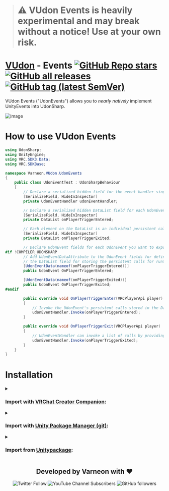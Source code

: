 > # :warning: VUdon Events is heavily experimental and may break without a notice! Use at your own risk.

<div>

# [VUdon](https://github.com/Varneon/VUdon) - Events [![GitHub Repo stars](https://img.shields.io/github/stars/Varneon/VUdon-Events?style=flat&label=Stars)](https://github.com/Varneon/VUdon-Events/stargazers) [![GitHub all releases](https://img.shields.io/github/downloads/Varneon/VUdon-Events/total?color=blue&label=Downloads&style=flat)](https://github.com/Varneon/VUdon-Events/releases) [![GitHub tag (latest SemVer)](https://img.shields.io/github/v/tag/Varneon/VUdon-Events?color=blue&label=Release&sort=semver&style=flat)](https://github.com/Varneon/VUdon-Events/releases/latest)

</div>

VUdon Events ("UdonEvents") allows you to *nearly natively* implement UnityEvents into UdonSharp.

![image](https://github.com/Varneon/VUdon-Events/assets/26690821/9e9d2f26-edb5-424e-aa21-0cd399aa010e)

# How to use VUdon Events

```csharp
using UdonSharp;
using UnityEngine;
using VRC.SDK3.Data;
using VRC.SDKBase;

namespace Varneon.VUdon.UdonEvents
{
    public class UdonEventTest : UdonSharpBehaviour
    {
        // Declare a serialized hidden field for the event handler singleton
        [SerializeField, HideInInspector]
        private UdonEventHandler udonEventHandler;

        // Declare a serialized hidden DataList field for each UdonEvent
        [SerializeField, HideInInspector]
        private DataList onPlayerTriggerEntered;

        // Each element on the DataList is an individual persistent call from the UnityEvent
        [SerializeField, HideInInspector]
        private DataList onPlayerTriggerExited;

        // Declare UdonEvent fields for each UdonEvent you want to expose in the inspector
#if !COMPILER_UDONSHARP
        // Add UdonEventDataAttribute to the UdonEvent fields for defining
        // the DataList field for storing the persistent calls for runtime
        [UdonEventData(nameof(onPlayerTriggerEntered))]
        public UdonEvent OnPlayerTriggerEntered;

        [UdonEventData(nameof(onPlayerTriggerExited))]
        public UdonEvent OnPlayerTriggerExited;
#endif

        public override void OnPlayerTriggerEnter(VRCPlayerApi player)
        {
            // Invoke the UdonEvent's persistent calls stored in the DataList field
            udonEventHandler.Invoke(onPlayerTriggerEntered);
        }

        public override void OnPlayerTriggerExit(VRCPlayerApi player)
        {
            // UdonEventHandler can invoke a list of calls by providing it the DataList
            udonEventHandler.Invoke(onPlayerTriggerExited);
        }
    }
}
```

# Installation

<details><summary>

### Import with [VRChat Creator Companion](https://vcc.docs.vrchat.com/vpm/packages#user-packages):</summary>

> 1. Download `com.varneon.vudon.events.zip` from [here](https://github.com/Varneon/VUdon-Events/releases/latest)
> 2. Unpack the .zip somewhere
> 3. In VRChat Creator Companion, navigate to `Settings` > `User Packages` > `Add`
> 4. Navigate to the unpacked folder, `com.varneon.vudon.events` and click `Select Folder`
> 5. `VUdon - Events` should now be visible under `Local User Packages` in the project view in VRChat Creator Companion
> 6. Click `Add`

</details><details><summary>

### Import with [Unity Package Manager (git)](https://docs.unity3d.com/2019.4/Documentation/Manual/upm-ui-giturl.html):</summary>

> 1. In the Unity toolbar, select `Window` > `Package Manager` > `[+]` > `Add package from git URL...` 
> 2. Copy and paste the following link into the URL input field: <pre lang="md">https://github.com/Varneon/VUdon-Events.git?path=/Packages/com.varneon.vudon.events</pre>

</details><details><summary>

### Import from [Unitypackage](https://docs.unity3d.com/2019.4/Documentation/Manual/AssetPackagesImport.html):</summary>

> 1. Download latest `com.varneon.vudon.events.unitypackage` from [here](https://github.com/Varneon/VUdon-Events/releases/latest)
> 2. Import the downloaded .unitypackage into your Unity project

</details>

<div align="center">

## Developed by Varneon with :hearts:

![Twitter Follow](https://img.shields.io/twitter/follow/Varneon?color=%231c9cea&label=%40Varneon&logo=Twitter&style=for-the-badge)
![YouTube Channel Subscribers](https://img.shields.io/youtube/channel/subscribers/UCKTxeXy7gyaxr-YA9qGWOYg?color=%23FF0000&label=Varneon&logo=YouTube&style=for-the-badge)
![GitHub followers](https://img.shields.io/github/followers/Varneon?color=%23303030&label=Varneon&logo=GitHub&style=for-the-badge)

</div>
